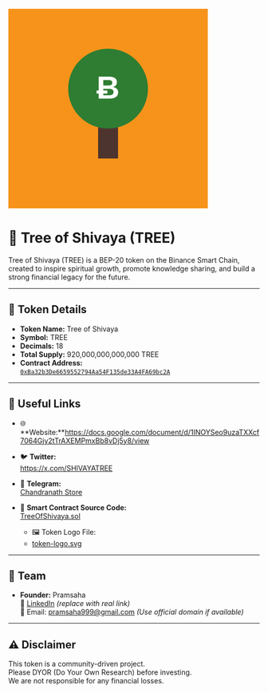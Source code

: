 ![Token Logo](./token-logo.svg)

# 🌳 Tree of Shivaya (TREE)

Tree of Shivaya (TREE) is a BEP-20 token on the Binance Smart Chain, created to inspire spiritual growth, promote knowledge sharing, and build a strong financial legacy for the future.

---

## 🔢 Token Details

- **Token Name:** Tree of Shivaya  
- **Symbol:** TREE  
- **Decimals:** 18  
- **Total Supply:** 920,000,000,000,000 TREE  
- **Contract Address:**  
  [`0xBa32b3De6659552794Aa54F135de33A4FA69bc2A`](https://bscscan.com/address/0xBa32b3De6659552794Aa54F135de33A4FA69bc2A)

---

## 🔗 Useful Links

- 🌐 **Website:**https://docs.google.com/document/d/1INOYSeo9uzaTXXcf7064Gjy2tTrAXEMPmxBb8vDj5y8/view  

- 🐦 **Twitter:**  
  https://x.com/SHIVAYATREE

- 💬 **Telegram:**  
  [Chandranath Store](https://t.me/ChandranathStore)

- 🧾 **Smart Contract Source Code:**  
  [TreeOfShivaya.sol](./TreeOfShivaya.sol)

  - 🖼️ Token Logo File:
  -  [token-logo.svg](./token-logo.svg)

---

## 👥 Team

- **Founder:** Pramsaha  
  🔗 [LinkedIn](https://linkedin.com/in/your-profile-link) *(replace with real link)*  
  📧 Email: pramsaha999@gmail.com *(Use official domain if available)*

---

## ⚠️ Disclaimer

This token is a community-driven project.  
Please DYOR (Do Your Own Research) before investing.  
We are not responsible for any financial losses.
